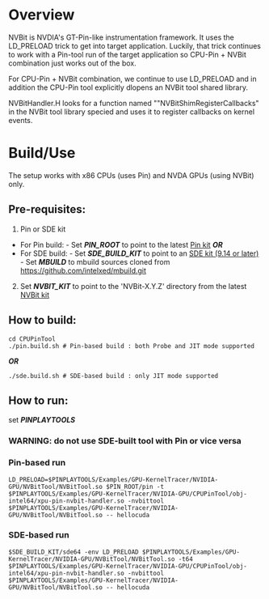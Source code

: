 # Overview
NVBit is NVDIA's GT-Pin-like instrumentation framework.
It uses the LD_PRELOAD trick to get into target application.
Luckily, that trick continues to work with a Pin-tool run of the target application so CPU-Pin + NVBit combination just works out of the box.

For CPU-Pin + NVBit combination, we continue to use LD_PRELOAD and in addition the CPU-Pin tool explicitly dlopens an NVBit tool shared library.

NVBitHandler.H looks for a function named ""NVBitShimRegisterCallbacks" in the NVBit tool library specied and uses it to register callbacks on kernel events.

# Build/Use
The setup works with x86 CPUs (uses Pin) and NVDA GPUs (using NVBit) only.

## Pre-requisites:
1.  Pin or SDE kit
   - For Pin build:
    - Set ***PIN_ROOT*** to point to the latest [Pin kit](https://pintool.intel.com)
  ***OR***
   - For SDE build:
    - Set ***SDE_BUILD_KIT*** to point to an [SDE kit (9.14 or later)](https://www.intel.com/content/www/us/en/developer/articles/tool/software-development-emulator.html)
    - Set ***MBUILD*** to mbuild sources cloned from https://github.com/intelxed/mbuild.git

2. Set ***NVBIT_KIT*** to point to the 'NVBit-X.Y.Z' directory from the latest [NVBit kit](https://github.com/NVlabs/NVBit/releases)

## How to build:
```
cd CPUPinTool
./pin.build.sh # Pin-based build : both Probe and JIT mode supported
```
  ***OR***
```
./sde.build.sh # SDE-based build : only JIT mode supported
```

## How to run:
set ***PINPLAYTOOLS*** __<path to pinplay-tools >__
### WARNING: do not use SDE-built tool with Pin or vice versa

### Pin-based run

```
LD_PRELOAD=$PINPLAYTOOLS/Examples/GPU-KernelTracer/NVIDIA-GPU/NVBitTool/NVBitTool.so $PIN_ROOT/pin -t $PINPLAYTOOLS/Examples/GPU-KernelTracer/NVIDIA-GPU/CPUPinTool/obj-intel64/xpu-pin-nvbit-handler.so -nvbittool $PINPLAYTOOLS/Examples/GPU-KernelTracer/NVIDIA-GPU/NVBitTool/NVBitTool.so -- hellocuda
```

### SDE-based run
```
$SDE_BUILD_KIT/sde64 -env LD_PRELOAD $PINPLAYTOOLS/Examples/GPU-KernelTracer/NVIDIA-GPU/NVBitTool/NVBitTool.so -t64 $PINPLAYTOOLS/Examples/GPU-KernelTracer/NVIDIA-GPU/CPUPinTool/obj-intel64/xpu-pin-nvbit-handler.so -nvbittool $PINPLAYTOOLS/Examples/GPU-KernelTracer/NVIDIA-GPU/NVBitTool/NVBitTool.so -- hellocuda
```

